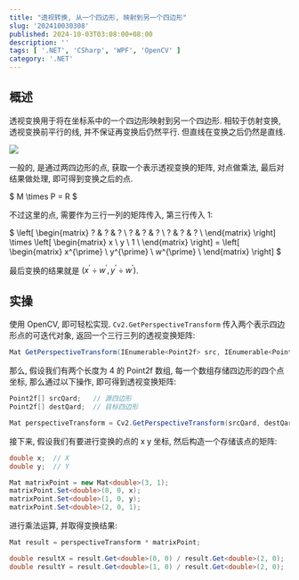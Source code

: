 ```yaml
---
title: "透视转换, 从一个四边形, 映射到另一个四边形"
slug: '202410030308'
published: 2024-10-03T03:08:00+08:00
description: ''
tags: [ '.NET', 'CSharp', 'WPF', 'OpenCV' ]
category: '.NET'
---
```


## 概述

透视变换用于将在坐标系中的一个四边形映射到另一个四边形. 相较于仿射变换, 透视变换前平行的线, 并不保证再变换后仍然平行.
但直线在变换之后仍然是直线.

![](/images/Snipaste_2024-10-03_03-11-59.png)

一般的, 是通过两四边形的点, 获取一个表示透视变换的矩阵, 对点做乘法, 最后对结果做处理, 即可得到变换之后的点.

$
M \times P = R
$

不过这里的点, 需要作为三行一列的矩阵传入, 第三行传入 1:

$
\left[
\begin{matrix}
? & ? & ? \\
? & ? & ? \\
? & ? & ? \\
\end{matrix}
\right] \times
\left[
\begin{matrix}
x \\
y \\
1 \\
\end{matrix}
\right] =
\left[
\begin{matrix}
x^{\prime} \\
y^{\prime} \\ 
w^{\prime} \\
\end{matrix}
\right]
$

最后变换的结果就是 $(x^{\prime} \div w^{\prime}, y^{\prime} \div w^{\prime})$.

## 实操

使用 OpenCV, 即可轻松实现. `Cv2.GetPerspectiveTransform` 传入两个表示四边形点的可迭代对象, 返回一个三行三列的透视变换矩阵:

```c#
Mat GetPerspectiveTransform(IEnumerable<Point2f> src, IEnumerable<Point2f> dst);
```

那么, 假设我们有两个长度为 4 的 Point2f 数组, 每一个数组存储四边形的四个点坐标, 那么通过以下操作, 即可得到透视变换矩阵:

```c#
Point2f[] srcQard;   // 源四边形
Point2f[] destQard;  // 目标四边形

Mat perspectiveTransform = Cv2.GetPerspectiveTransform(srcQard, destQard);
```

接下来, 假设我们有要进行变换的点的 x y 坐标, 然后构造一个存储该点的矩阵:

```c#
double x;  // X
double y;  // Y

Mat matrixPoint = new Mat<double>(3, 1);
matrixPoint.Set<double>(0, 0, x);
matrixPoint.Set<double>(1, 0, y);
matrixPoint.Set<double>(2, 0, 1);
```

进行乘法运算, 并取得变换结果:

```c#
Mat result = perspectiveTransform * matrixPoint;

double resultX = result.Get<double>(0, 0) / result.Get<double>(2, 0);
double resultY = result.Get<double>(1, 0) / result.Get<double>(2, 0);
```